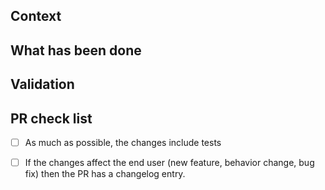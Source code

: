 ## Context

<!--
Explain why you propose these changes. You can add links to GitHub issues here, if relevant.
-->

## What has been done

<!--
If the changes are non-trivial, describe them to make it easier for reviewers to understand them.

For example:

- Refactor Foo to support Bar, this required doing x, y and z.
- Implement Bar.
-->

## Validation

<!--
Describe how to validate your changes.

For example:

- Clone repository https://example.com/git/repo.
- cd into `repo`.
- it should do x.
-->

## PR check list

- [ ] As much as possible, the changes include tests
- [ ] If the changes affect the end user (new feature, behavior change, bug fix) then the PR has a changelog entry. 

